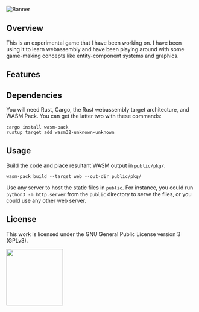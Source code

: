 ![Banner](https://s-christy.com/status-banner-service/untitled-game/banner-slim.svg)

## Overview

This is an experimental game that I have been working on. I have been using it
to learn webassembly and have been playing around with some game-making concepts
like entity-component systems and graphics.

## Features

## Dependencies

You will need Rust, Cargo, the Rust webassembly target architecture, and WASM
Pack. You can get the latter two with these commands:

```
cargo install wasm-pack
rustup target add wasm32-unknown-unknown
```

## Usage

Build the code and place resultant WASM output in `public/pkg/`.

```
wasm-pack build --target web --out-dir public/pkg/
```

Use any server to host the static files in `public`. For instance, you could run
`python3 -m http.server` from the `public` directory to serve the files, or you
could use any other web server.

## License

This work is licensed under the GNU General Public License version 3 (GPLv3).

[<img src="https://s-christy.com/status-banner-service/GPLv3_Logo.svg" width="150" />](https://www.gnu.org/licenses/gpl-3.0.en.html)
